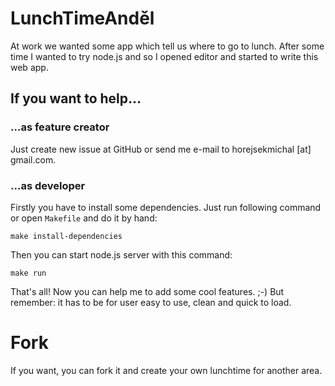 # LunchTimeAnděl

At work we wanted some app which tell us where to go to lunch. After some time I wanted to try node.js and so I opened editor and started to write this web app.

## If you want to help…

### …as feature creator

Just create new issue at GitHub or send me e-mail to horejsekmichal [at] gmail.com.

### …as developer

Firstly you have to install some dependencies. Just run following command or open `Makefile` and do it by hand:

    make install-dependencies

Then you can start node.js server with this command:

    make run

That's all! Now you can help me to add some cool features. ;-) But remember: it has to be for user easy to use, clean and quick to load.

# Fork

If you want, you can fork it and create your own lunchtime for another area.
